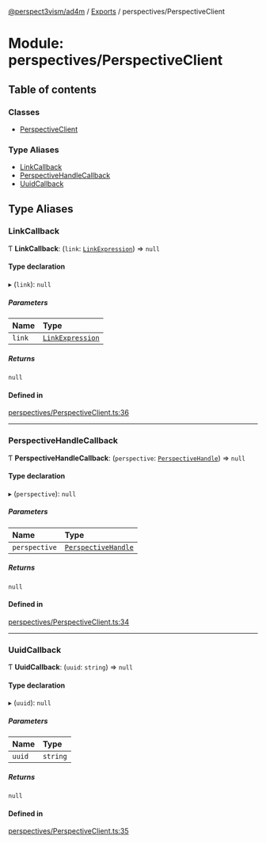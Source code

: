 [@perspect3vism/ad4m](../README.md) / [Exports](../modules.md) / perspectives/PerspectiveClient

# Module: perspectives/PerspectiveClient

## Table of contents

### Classes

- [PerspectiveClient](../classes/perspectives_PerspectiveClient.PerspectiveClient.md)

### Type Aliases

- [LinkCallback](perspectives_PerspectiveClient.md#linkcallback)
- [PerspectiveHandleCallback](perspectives_PerspectiveClient.md#perspectivehandlecallback)
- [UuidCallback](perspectives_PerspectiveClient.md#uuidcallback)

## Type Aliases

### LinkCallback

Ƭ **LinkCallback**: (`link`: [`LinkExpression`](../classes/links_Links.LinkExpression.md)) => ``null``

#### Type declaration

▸ (`link`): ``null``

##### Parameters

| Name | Type |
| :------ | :------ |
| `link` | [`LinkExpression`](../classes/links_Links.LinkExpression.md) |

##### Returns

``null``

#### Defined in

[perspectives/PerspectiveClient.ts:36](https://github.com/perspect3vism/ad4m/blob/2628235/src/perspectives/PerspectiveClient.ts#L36)

___

### PerspectiveHandleCallback

Ƭ **PerspectiveHandleCallback**: (`perspective`: [`PerspectiveHandle`](../classes/perspectives_PerspectiveHandle.PerspectiveHandle.md)) => ``null``

#### Type declaration

▸ (`perspective`): ``null``

##### Parameters

| Name | Type |
| :------ | :------ |
| `perspective` | [`PerspectiveHandle`](../classes/perspectives_PerspectiveHandle.PerspectiveHandle.md) |

##### Returns

``null``

#### Defined in

[perspectives/PerspectiveClient.ts:34](https://github.com/perspect3vism/ad4m/blob/2628235/src/perspectives/PerspectiveClient.ts#L34)

___

### UuidCallback

Ƭ **UuidCallback**: (`uuid`: `string`) => ``null``

#### Type declaration

▸ (`uuid`): ``null``

##### Parameters

| Name | Type |
| :------ | :------ |
| `uuid` | `string` |

##### Returns

``null``

#### Defined in

[perspectives/PerspectiveClient.ts:35](https://github.com/perspect3vism/ad4m/blob/2628235/src/perspectives/PerspectiveClient.ts#L35)
